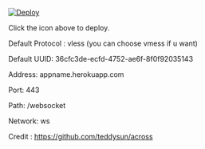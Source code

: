 [![Deploy](https://www.herokucdn.com/deploy/button.png)](https://dashboard.heroku.com/new?template=https://github.com/i4amtrazy/xray-heroku)

Click the icon above to deploy.

Default Protocol : vless (you can choose vmess if u want)

Default UUID: 36cfc3de-ecfd-4752-ae6f-8f0f92035143

Address: appname.herokuapp.com

Port: 443

Path: /websocket

Network: ws

Credit : https://github.com/teddysun/across
